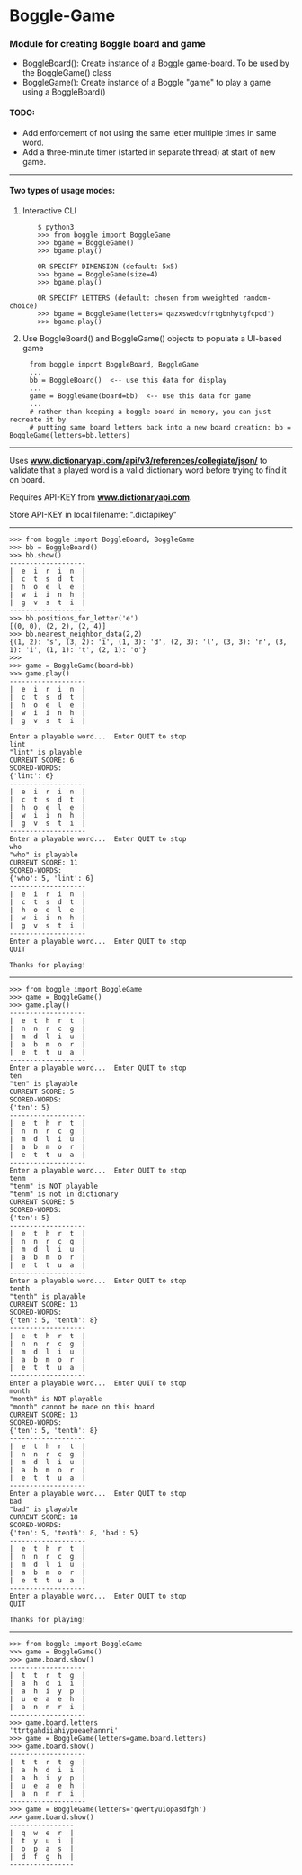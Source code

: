 # Boggle-Game

### Module for creating Boggle board and game

 *  BoggleBoard(): Create instance of a Boggle game-board. To be used by the BoggleGame() class
 *  BoggleGame(): Create instance of a Boggle "game" to play a game using a BoggleBoard()

#### TODO:
 * Add enforcement of not using the same letter multiple times in same word.
 * Add a three-minute timer (started in separate thread) at start of new game.

---
#### Two types of usage modes:
  1) Interactive CLI
```
       $ python3
       >>> from boggle import BoggleGame
       >>> bgame = BoggleGame()
       >>> bgame.play()
      
       OR SPECIFY DIMENSION (default: 5x5) 
       >>> bgame = BoggleGame(size=4)
       >>> bgame.play()
        
       OR SPECIFY LETTERS (default: chosen from wweighted random-choice)
       >>> bgame = BoggleGame(letters='qazxswedcvfrtgbnhytgfcpod')
       >>> bgame.play()

```

  2) Use BoggleBoard() and BoggleGame() objects to populate a UI-based game
```
     from boggle import BoggleBoard, BoggleGame
     ...
     bb = BoggleBoard()  <-- use this data for display
     ...
     game = BoggleGame(board=bb)  <-- use this data for game
     ...
     # rather than keeping a boggle-board in memory, you can just recreate it by
     # putting same board letters back into a new board creation: bb = BoggleGame(letters=bb.letters)
```

---

Uses  **www.dictionaryapi.com/api/v3/references/collegiate/json/** to validate that a played word is a valid dictionary word before trying to find it on board.

Requires API-KEY from **www.dictionaryapi.com**. 

Store API-KEY in local filename: ".dictapikey"

---

```
>>> from boggle import BoggleBoard, BoggleGame
>>> bb = BoggleBoard()
>>> bb.show()
-------------------
|  e  i  r  i  n  |
|  c  t  s  d  t  |
|  h  o  e  l  e  |
|  w  i  i  n  h  |
|  g  v  s  t  i  |
-------------------
>>> bb.positions_for_letter('e')
[(0, 0), (2, 2), (2, 4)]
>>> bb.nearest_neighbor_data(2,2)
{(1, 2): 's', (3, 2): 'i', (1, 3): 'd', (2, 3): 'l', (3, 3): 'n', (3, 1): 'i', (1, 1): 't', (2, 1): 'o'}
>>>
>>> game = BoggleGame(board=bb)
>>> game.play()
-------------------
|  e  i  r  i  n  |
|  c  t  s  d  t  |
|  h  o  e  l  e  |
|  w  i  i  n  h  |
|  g  v  s  t  i  |
-------------------
Enter a playable word...  Enter QUIT to stop
lint
"lint" is playable
CURRENT SCORE: 6
SCORED-WORDS:
{'lint': 6}
-------------------
|  e  i  r  i  n  |
|  c  t  s  d  t  |
|  h  o  e  l  e  |
|  w  i  i  n  h  |
|  g  v  s  t  i  |
-------------------
Enter a playable word...  Enter QUIT to stop
who
"who" is playable
CURRENT SCORE: 11
SCORED-WORDS:
{'who': 5, 'lint': 6}
-------------------
|  e  i  r  i  n  |
|  c  t  s  d  t  |
|  h  o  e  l  e  |
|  w  i  i  n  h  |
|  g  v  s  t  i  |
-------------------
Enter a playable word...  Enter QUIT to stop
QUIT

Thanks for playing!
```
---

```
>>> from boggle import BoggleGame
>>> game = BoggleGame()
>>> game.play()
-------------------
|  e  t  h  r  t  |
|  n  n  r  c  g  |
|  m  d  l  i  u  |
|  a  b  m  o  r  |
|  e  t  t  u  a  |
-------------------
Enter a playable word...  Enter QUIT to stop
ten
"ten" is playable
CURRENT SCORE: 5
SCORED-WORDS:
{'ten': 5}
-------------------
|  e  t  h  r  t  |
|  n  n  r  c  g  |
|  m  d  l  i  u  |
|  a  b  m  o  r  |
|  e  t  t  u  a  |
-------------------
Enter a playable word...  Enter QUIT to stop
tenm
"tenm" is NOT playable
"tenm" is not in dictionary
CURRENT SCORE: 5
SCORED-WORDS:
{'ten': 5}
-------------------
|  e  t  h  r  t  |
|  n  n  r  c  g  |
|  m  d  l  i  u  |
|  a  b  m  o  r  |
|  e  t  t  u  a  |
-------------------
Enter a playable word...  Enter QUIT to stop
tenth
"tenth" is playable
CURRENT SCORE: 13
SCORED-WORDS:
{'ten': 5, 'tenth': 8}
-------------------
|  e  t  h  r  t  |
|  n  n  r  c  g  |
|  m  d  l  i  u  |
|  a  b  m  o  r  |
|  e  t  t  u  a  |
-------------------
Enter a playable word...  Enter QUIT to stop
month
"month" is NOT playable
"month" cannot be made on this board
CURRENT SCORE: 13
SCORED-WORDS:
{'ten': 5, 'tenth': 8}
-------------------
|  e  t  h  r  t  |
|  n  n  r  c  g  |
|  m  d  l  i  u  |
|  a  b  m  o  r  |
|  e  t  t  u  a  |
-------------------
Enter a playable word...  Enter QUIT to stop
bad
"bad" is playable
CURRENT SCORE: 18
SCORED-WORDS:
{'ten': 5, 'tenth': 8, 'bad': 5}
-------------------
|  e  t  h  r  t  |
|  n  n  r  c  g  |
|  m  d  l  i  u  |
|  a  b  m  o  r  |
|  e  t  t  u  a  |
-------------------
Enter a playable word...  Enter QUIT to stop
QUIT

Thanks for playing!
```

---

```
>>> from boggle import BoggleGame
>>> game = BoggleGame()
>>> game.board.show()
-------------------
|  t  t  r  t  g  |
|  a  h  d  i  i  |
|  a  h  i  y  p  |
|  u  e  a  e  h  |
|  a  n  n  r  i  |
-------------------
>>> game.board.letters
'ttrtgahdiiahiypueaehannri'
>>> game = BoggleGame(letters=game.board.letters)
>>> game.board.show()
-------------------
|  t  t  r  t  g  |
|  a  h  d  i  i  |
|  a  h  i  y  p  |
|  u  e  a  e  h  |
|  a  n  n  r  i  |
-------------------
>>> game = BoggleGame(letters='qwertyuiopasdfgh')
>>> game.board.show()
----------------
|  q  w  e  r  |
|  t  y  u  i  |
|  o  p  a  s  |
|  d  f  g  h  |
----------------
```
